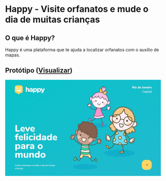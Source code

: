 # Happy - Visite orfanatos e mude o dia de muitas crianças

<a id="o_que_e_happy"></a>

## O que é Happy?

Happy é uma plataforma que te ajuda a localizar orfanatos com o auxílio de mapas.

<a id="prototipo"></a>

## Protótipo ([Visualizar](https://www.figma.com/file/JrKEg4UvgDLUE21qWZECYM/Happy-Web))

![layout](docs/images/layout.jpg)